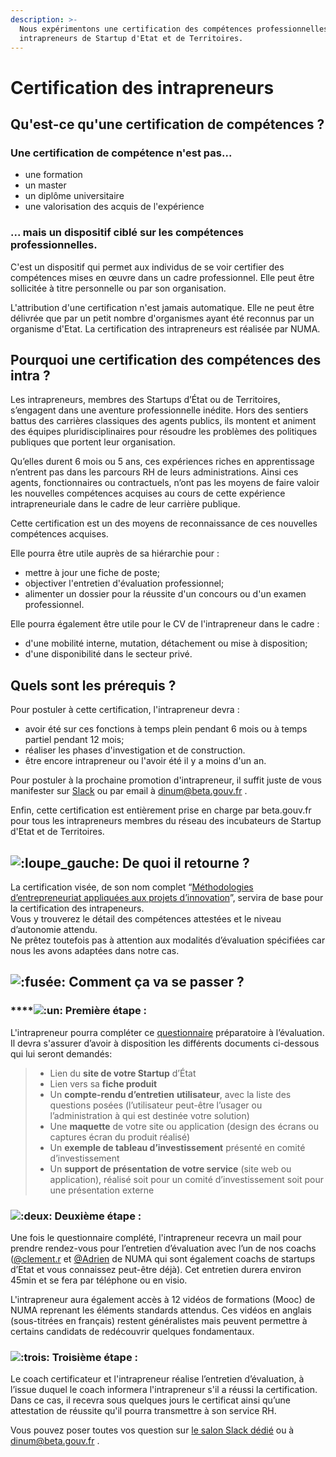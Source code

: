 ```yaml
---
description: >-
  Nous expérimentons une certification des compétences professionnelles des
  intrapreneurs de Startup d'Etat et de Territoires.
---
```


# Certification des intrapreneurs

## Qu'est-ce qu'une certification de compétences ?

### Une certification de compétence n'est pas...

* une formation
* un master
* un diplôme universitaire
* une valorisation des acquis de l'expérience

### ... mais un dispositif ciblé sur les compétences professionnelles.

C'est un dispositif qui permet aux individus de se voir certifier des compétences mises en œuvre dans un cadre professionnel. Elle peut être sollicitée à titre personnelle ou par son organisation. 

L'attribution d'une certification n'est jamais automatique. Elle ne peut être délivrée que par un petit nombre d'organismes ayant été reconnus par un organisme d'Etat. La certification des intrapreneurs est réalisée par NUMA.

## Pourquoi une certification des compétences des intra ?

Les intrapreneurs, membres des Startups d’État ou de Territoires, s’engagent dans une aventure professionnelle inédite. Hors des sentiers battus des carrières classiques des agents publics, ils montent et animent des équipes pluridisciplinaires pour résoudre les problèmes des politiques publiques que portent leur organisation.

Qu’elles durent 6 mois ou 5 ans, ces expériences riches en apprentissage n’entrent pas dans les parcours RH de leurs administrations. Ainsi ces agents, fonctionnaires ou contractuels, n’ont pas les moyens de faire valoir les nouvelles compétences acquises au cours de cette expérience intrapreneuriale dans le cadre de leur carrière publique.

Cette certification est un des moyens de reconnaissance de ces nouvelles compétences acquises. 

Elle pourra être utile auprès de sa hiérarchie pour :

* mettre à jour une fiche de poste;
* objectiver l'entretien d'évaluation professionnel;
* alimenter un dossier pour la réussite d'un concours ou d'un examen professionnel.

Elle pourra également être utile pour le CV de l'intrapreneur dans le cadre :

* d'une mobilité interne, mutation, détachement ou mise à disposition;
* d'une disponibilité dans le secteur privé.

## Quels sont les prérequis ?

Pour postuler à cette certification, l'intrapreneur devra : 

* avoir été sur ces fonctions à temps plein pendant 6 mois ou à temps partiel pendant 12 mois;
* réaliser les phases d'investigation et de construction.
* être encore intrapreneur ou l'avoir été il y a moins d'un an.

Pour postuler à la prochaine promotion d'intrapreneur, il suffit juste de vous manifester sur [Slack](https://app.slack.com/client/T04C2PSNY/C0135ELJ6TV/thread/C011EK4NQH3-1590481204.000800) ou par email à dinum@beta.gouv.fr .

Enfin, cette certification est entièrement prise en charge par beta.gouv.fr pour tous les intrapreneurs membres du réseau des incubateurs de Startup d'Etat et de Territoires.

## ![:loupe\_gauche:](https://a.slack-edge.com/production-standard-emoji-assets/10.2/google-medium/1f50d.png) **De quoi il retourne ?**

La certification visée, de son nom complet “[Méthodologies d’entrepreneuriat appliquées aux projets d’innovation](https://slack-redir.net/link?url=https%3A%2F%2Fcertificationprofessionnelle.fr%2Frecherche%2Frs%2F3536&v=3)”, servira de base pour la certification des intrapeneurs.  
Vous y trouverez le détail des compétences attestées et le niveau d’autonomie attendu.  
Ne prêtez toutefois pas à attention aux modalités d’évaluation spécifiées car nous les avons adaptées dans notre cas.

## ![:fus&#xE9;e:](https://a.slack-edge.com/production-standard-emoji-assets/10.2/google-medium/1f680.png) **Comment ça va se passer ?**

### \*\*\*\*![:un:](https://a.slack-edge.com/production-standard-emoji-assets/10.2/google-medium/0031-fe0f-20e3.png) **Première étape :** 

L'intrapreneur pourra compléter ce [questionnaire](https://slack-redir.net/link?url=https%3A%2F%2Fnuma-paris.typeform.com%2Fto%2FdndjC5&v=3) préparatoire à l’évaluation.  Il devra s'assurer d’avoir à disposition les différents documents ci-dessous qui lui seront demandés:

> - Lien du **site de votre Startup** d’État  
> - Lien vers sa **fiche produit**  
> - Un **compte-rendu d’entretien** **utilisateur**, avec la liste des questions posées \(l’utilisateur peut-être l’usager ou l’administration à qui est destinée votre solution\)  
> - Une **maquette** de votre site ou application \(design des écrans ou captures écran du produit réalisé\)  
> - Un **exemple de tableau d’investissement** présenté en comité d’investissement  
> - Un **support de présentation de votre service** \(site web ou application\), réalisé soit pour un comité d’investissement soit pour une présentation externe

### ![:deux:](https://a.slack-edge.com/production-standard-emoji-assets/10.2/google-medium/0032-fe0f-20e3.png) **Deuxième étape** : 

Une fois le questionnaire complété, l'intrapreneur recevra un mail pour prendre rendez-vous pour l’entretien d’évaluation avec l’un de nos coachs \([@clement.r](https://startups-detat.slack.com/team/U011ELKUX4M) et [@Adrien](https://startups-detat.slack.com/team/UF6LGV4MB) de NUMA qui sont également coachs de startups d’Etat et vous connaissez peut-être déjà\). Cet entretien durera environ 45min et se fera par téléphone ou en visio.

L'intrapreneur aura également accès à 12 vidéos de formations \(Mooc\) de NUMA reprenant les éléments standards attendus. Ces vidéos en anglais \(sous-titrées en français\) restent généralistes mais peuvent permettre à certains candidats de redécouvrir quelques fondamentaux.

### ![:trois:](https://a.slack-edge.com/production-standard-emoji-assets/10.2/google-medium/0033-fe0f-20e3.png) **Troisième étape** : 

Le coach certificateur et l'intrapreneur réalise l’entretien d’évaluation, à l’issue duquel le coach informera l'intrapreneur s'il a réussi la certification. Dans ce cas, il recevra sous quelques jours le certificat ainsi qu’une attestation de réussite qu'il pourra transmettre à son service RH. 

Vous pouvez poser toutes vos question sur [le salon Slack dédié](https://app.slack.com/client/T04C2PSNY/C0135ELJ6TV/thread/C011EK4NQH3-1590481204.000800) ou à dinum@beta.gouv.fr .

